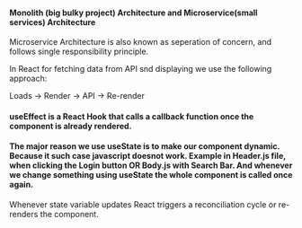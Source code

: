 #### Monolith (big bulky project) Architecture and Microservice(small services) Architecture

Microservice Architecture is also known as seperation of concern, and follows single responsibility principle.

In React for fetching data from API snd displaying we use the following approach:

Loads -> Render -> API -> Re-render

#### useEffect is a React Hook that calls a callback function once the component is already rendered.

#### The major reason we use useState is to make our component dynamic. Because it such case javascript doesnot work. Example in Header.js file, when clicking the Login button OR Body.js with Search Bar. And whenever we change something using useState the whole component is called once again.

Whenever state variable updates React triggers a reconciliation cycle or re-renders the component.





